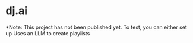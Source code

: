# dj.ai

*Note: This project has not been published yet. To test, you can either set up 
Uses an LLM to create playlists
